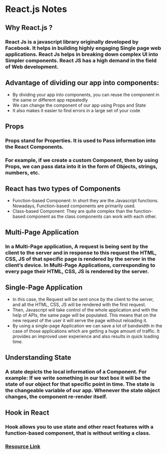 # React.js Notes

## Why React.js ? 
### React Js is a javascript library originally developed by Facebook. It helps in building highly engaging Single page web applications. React Js helps in breaking down complex UI into Simpler components. React JS has a high demand in the field of Web development.


## Advantage of dividing our app into components:
- By dividing your app into components, you can reuse the component in the same or different app repeatedly
- We can change the component of our app using Props and State
- It also makes it easier to find errors in a large set of your code



## Props
### Props stand for Properties.  It is used to Pass information into the React Components. 
### For example, if we create a custom Component, then by using Props, we can pass data into it in the form of Objects, strings, numbers, etc.  


## React has two types of Components
- Function-based Component: In short they are the Javascript functions. Nowadays, Function-based components are primarily used.
- Class-based Component: They are quite complex than the function-based component as the class components can work with each other.

## Multi-Page Application 
### In a Multi-Page application, A request is being sent by the client to the server and in response to this request the HTML, CSS, JS of that specific page is rendered by the server in the client’s device. In Multi-Page Applications, corresponding to every page their HTML, CSS, JS is rendered by the server.  

## Single-Page Application 
- In this case, the Request will be sent once by the client to the server, and all the HTML, CSS, JS will be rendered with the first request. 
- Then, Javascript will take control of the whole application and with the help of APIs, the same page will be populated. This means that on the new request of the user it will serve the page without reloading it.
- By using a single-page Application we can save a lot of bandwidth in the case of those applications which are getting a huge amount of traffic. It provides an improved user experience and also results in quick loading time.

## Understanding State

### A state depicts the local information of a Component. For example: If we write something in our text box it will be the state of our object for that specific point in time. The state is the changeable variable of our app. Whenever the state object changes, the component re-render itself.

## Hook in React
### Hook allows you to use state and other react features with a function-based component,  that is without writing a class.


### [Resource Link](https://www.codewithharry.com/videos/react-tutorials-in-hindi-1)